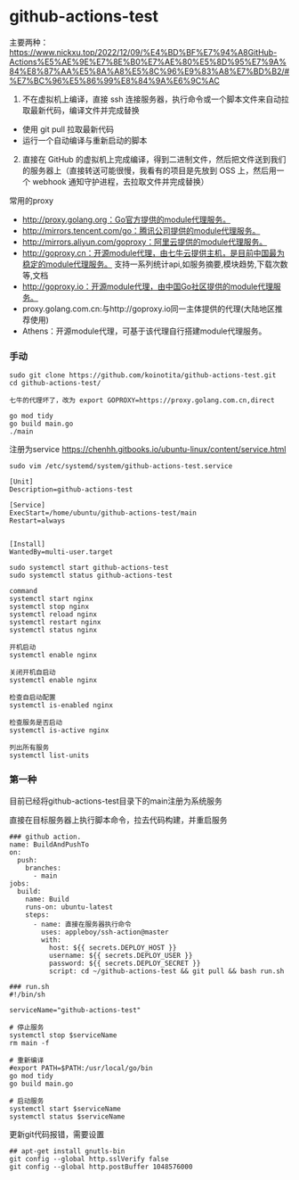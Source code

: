 # github-actions-test

主要两种：
https://www.nickxu.top/2022/12/09/%E4%BD%BF%E7%94%A8GitHub-Actions%E5%AE%9E%E7%8E%B0%E7%AE%80%E5%8D%95%E7%9A%84%E8%87%AA%E5%8A%A8%E5%8C%96%E9%83%A8%E7%BD%B2/#%E7%BC%96%E5%86%99%E8%84%9A%E6%9C%AC

1. 不在虚拟机上编译，直接 ssh 连接服务器，执行命令或一个脚本文件来自动拉取最新代码，编译文件并完成替换
 - 使用 git pull 拉取最新代码
 - 运行一个自动编译与重新启动的脚本
2. 直接在 GitHub 的虚拟机上完成编译，得到二进制文件，然后把文件送到我们的服务器上（直接转送可能很慢，我看有的项目是先放到 OSS 上，然后用一个 webhook 通知守护进程，去拉取文件并完成替换）

常用的proxy
- http://proxy.golang.org：Go官方提供的module代理服务。
- http://mirrors.tencent.com/go：腾讯公司提供的module代理服务。
- http://mirrors.aliyun.com/goproxy：阿里云提供的module代理服务。
- http://goproxy.cn：开源module代理，由七牛云提供主机，是目前中国最为稳定的module代理服务。 支持一系列统计api,如服务摘要,模块趋势,下载次数等,文档
- http://goproxy.io：开源module代理，由中国Go社区提供的module代理服务。
- proxy.golang.com.cn:与http://goproxy.io同一主体提供的代理(大陆地区推荐使用)
- Athens：开源module代理，可基于该代理自行搭建module代理服务。

### 手动
```text
sudo git clone https://github.com/koinotita/github-actions-test.git
cd github-actions-test/

七牛的代理坏了，改为 export GOPROXY=https://proxy.golang.com.cn,direct

go mod tidy
go build main.go
./main

```

注册为service
https://chenhh.gitbooks.io/ubuntu-linux/content/service.html
```text 
sudo vim /etc/systemd/system/github-actions-test.service

[Unit]
Description=github-actions-test

[Service]
ExecStart=/home/ubuntu/github-actions-test/main
Restart=always


[Install]
WantedBy=multi-user.target

```

```text
sudo systemctl start github-actions-test
sudo systemctl status github-actions-test

command
systemctl start nginx
systemctl stop nginx
systemctl reload nginx
systemctl restart nginx
systemctl status nginx

开机启动
systemctl enable nginx

关闭开机自启动
systemctl enable nginx

检查自启动配置
systemctl is-enabled nginx

检查服务是否启动
systemctl is-active nginx

列出所有服务
systemctl list-units

```

### 第一种
目前已经将github-actions-test目录下的main注册为系统服务

直接在目标服务器上执行脚本命令，拉去代码构建，并重启服务
```text 
### github action.
name: BuildAndPushTo
on:
  push:
    branches:
      - main
jobs:
  build:
    name: Build
    runs-on: ubuntu-latest
    steps:
      - name: 直接在服务器执行命令
        uses: appleboy/ssh-action@master
        with:
          host: ${{ secrets.DEPLOY_HOST }}
          username: ${{ secrets.DEPLOY_USER }}
          password: ${{ secrets.DEPLOY_SECRET }}
          script: cd ~/github-actions-test && git pull && bash run.sh
          
### run.sh
#!/bin/sh

serviceName="github-actions-test"

# 停止服务
systemctl stop $serviceName
rm main -f

# 重新编译
#export PATH=$PATH:/usr/local/go/bin
go mod tidy
go build main.go

# 启动服务
systemctl start $serviceName
systemctl status $serviceName

```

更新git代码报错，需要设置
```text
## apt-get install gnutls-bin
git config --global http.sslVerify false
git config --global http.postBuffer 1048576000
```